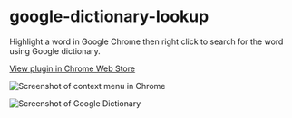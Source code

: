 google-dictionary-lookup
========================

Highlight a word in Google Chrome then right click to search for the word using Google dictionary.

[View plugin in Chrome Web Store][3]

![Screenshot of context menu in Chrome][1]

![Screenshot of Google Dictionary][2]


  [1]: http://i.stack.imgur.com/iyQoh.png
  [2]: http://i.stack.imgur.com/K6Yir.png
  [3]: https://chrome.google.com/webstore/detail/define-selection-using-go/jkjblhckhhpolffjobefmplmjghkpgie?hl=en&gl=GB
